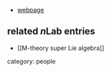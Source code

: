

* [webpage](http://unith.desy.de/people/allmembers/svavia/)

## related $n$Lab entries

* [[M-theory super Lie algebra]]

category: people